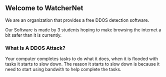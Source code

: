 ## Welcome to WatcherNet

We are an organization that provides a free DDOS detection software.

Our Software is made by 3 students hoping to make browsing the internet a bit safer than it is currently.

### What Is A DDOS Attack?

Your computer completes tasks to do what it does, when it is flooded with tasks it starts to slow down. The reason it starts to slow down is because it need to start using bandwith to help complete the tasks.
